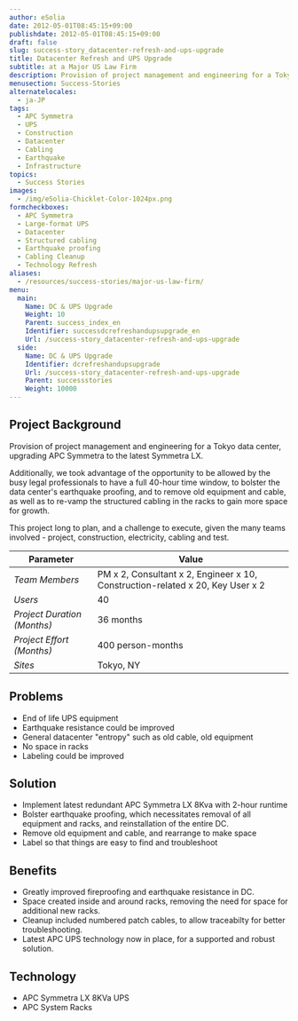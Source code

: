 ```yaml
---
author: eSolia
date: 2012-05-01T08:45:15+09:00
publishdate: 2012-05-01T08:45:15+09:00
draft: false
slug: success-story_datacenter-refresh-and-ups-upgrade
title: Datacenter Refresh and UPS Upgrade
subtitle: at a Major US Law Firm
description: Provision of project management and engineering for a Tokyo data center, upgrading APC Symmetra to the latest Symmetra LX. - from eSolia Inc.
menusection: Success-Stories
alternatelocales:
  - ja-JP
tags:
  - APC Symmetra
  - UPS
  - Construction
  - Datacenter
  - Cabling
  - Earthquake
  - Infrastructure
topics:
  - Success Stories
images:  
  - /img/eSolia-Chicklet-Color-1024px.png
formcheckboxes:
  - APC Symmetra
  - Large-format UPS
  - Datacenter
  - Structured cabling
  - Earthquake proofing
  - Cabling Cleanup
  - Technology Refresh
aliases:
  - /resources/success-stories/major-us-law-firm/
menu:
  main:
    Name: DC & UPS Upgrade
    Weight: 10
    Parent: success_index_en
    Identifier: successdcrefreshandupsupgrade_en
    Url: /success-story_datacenter-refresh-and-ups-upgrade
  side:
    Name: DC & UPS Upgrade
    Identifier: dcrefreshandupsupgrade
    Url: /success-story_datacenter-refresh-and-ups-upgrade
    Parent: successstories
    Weight: 10000
---
```


## Project Background

Provision of project management and engineering for a Tokyo data center, upgrading APC Symmetra to the latest Symmetra LX.

Additionally, we took advantage of the opportunity to be allowed by the busy legal professionals to have a full 40-hour time window, to bolster the data center's earthquake proofing, and to remove old equipment and cable, as well as to re-vamp the structured cabling in the racks to gain more space for growth.

This project long to plan, and a challenge to execute, given the many teams involved - project, construction, electricity, cabling and test.

Parameter | Value
------|------
_Team Members_ | PM x 2, Consultant x 2, Engineer x 10, Construction-related x 20, Key User x 2
_Users_ | 40
_Project Duration (Months)_ | 36 months
_Project Effort (Months)_ | 400 person-months
_Sites_ | Tokyo, NY

## Problems

* End of life UPS equipment
* Earthquake resistance could be improved
* General datacenter "entropy" such as old cable, old equipment
* No space in racks
* Labeling could be improved

## Solution

* Implement latest redundant APC Symmetra LX 8Kva with 2-hour runtime
* Bolster earthquake proofing, which necessitates removal of all equipment and racks, and reinstallation of the entire DC.
* Remove old equipment and cable, and rearrange to make space
* Label so that things are easy to find and troubleshoot

## Benefits

* Greatly improved fireproofing and earthquake resistance in DC.
* Space created inside and around racks, removing the need for space for additional new racks.
* Cleanup included numbered patch cables, to allow traceabilty for better troubleshooting.
* Latest APC UPS technology now in place, for a supported and robust solution.

## Technology

* APC Symmetra LX 8KVa UPS
* APC System Racks
